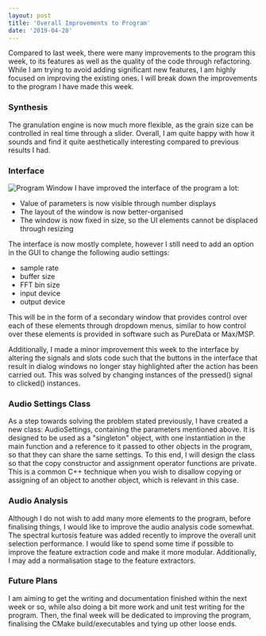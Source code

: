 ```yaml
---
layout: post
title: 'Overall Improvements to Program'
date: '2019-04-28'
---
```

Compared to last week, there were many improvements to the program this week, to
its features as well as the quality of the code through refactoring. While I am
trying to avoid adding significant new features, I am highly focused on
improving the existing ones. I will break down the improvements to the program I
have made this week.

### Synthesis
The granulation engine is now much more flexible, as the grain size can be
controlled in real time through a slider. Overall, I am quite happy with how it
sounds and find it quite aesthetically interesting compared to previous results
I had. 

### Interface
![Program Window](https://files.catbox.moe/1gctlq.png)
I have improved the interface of the program a lot:

- Value of parameters is now visible through number displays
- The layout of the window is now better-organised 
- The window is now fixed in size, so the UI elements cannot be displaced through resizing

The interface is now mostly complete, however I still need to add an option in the GUI to change the following audio settings:
- sample rate
- buffer size
- FFT bin size
- input device
- output device

This will be in the form of a secondary window that provides control over each
of these elements through dropdown menus, similar to how control over these
elements is provided in software such as PureData or Max/MSP.

Additionally, I made a minor improvement this week to the interface by altering
the signals and slots code such that the buttons in the interface that result in
dialog windows no longer stay highlighted after the action has been carried out.
This was solved by changing instances of the pressed() signal to clicked()
instances.

### Audio Settings Class
As a step towards solving the problem stated previously, I have created a new
class: AudioSettings, containing the parameters mentioned above. It is designed
to be used as a "singleton" object, with one instantiation in the main function
and a reference to it passed to other objects in the program, so that they can
share the same settings. To this end, I will design the class so that the copy
constructor and assignment operator functions are private. This is a common C++
technique when you wish to disallow copying or assigning of an object to another
object, which is relevant in this case.

###  Audio Analysis
Although I do not wish to add many more elements to the program, before
finalising things, I would like to improve the audio analysis code somewhat. The
spectral kurtosis feature was added recently to improve the overall unit
selection performance. I would like to spend some time if possible to improve
the feature extraction code and make it more modular. Additionally, I may add a
normalisation stage to the feature extractors.

### Future Plans
I am aiming to get the writing and documentation finished within the next week
or so, while also doing a bit more work and unit test writing for the program.
Then, the final week will be dedicated to improving the program, finalising the
CMake build/executables and tying up other loose ends.

